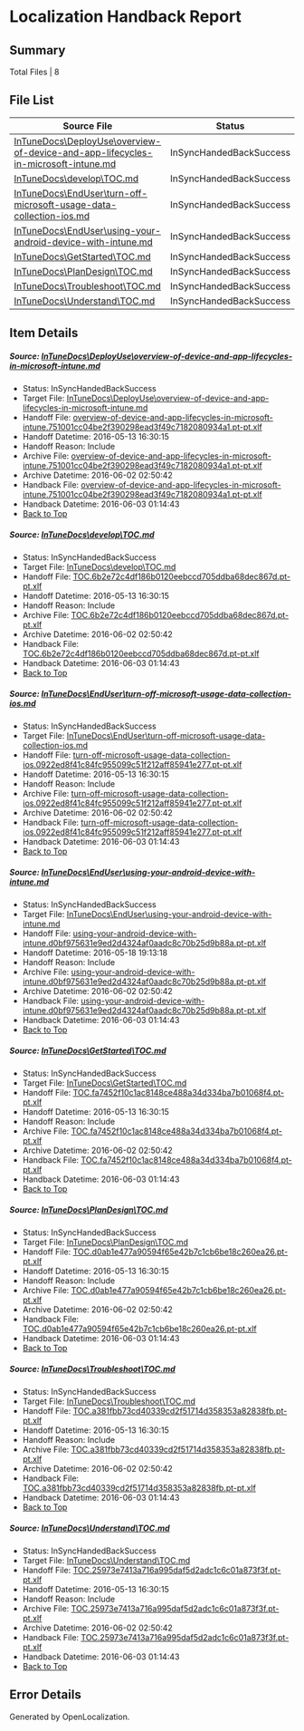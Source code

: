 # <a name='report-top'></a> Localization Handback Report

## Summary
 Total Files | 8

## File List
 Source File | Status | Details 
 ----------- | ------ | ------- 
 [InTuneDocs\DeployUse\overview-of-device-and-app-lifecycles-in-microsoft-intune.md](https://github.com/Microsoft/IntuneDocs-pr/blob/8d83f8ea2fa116ca6f1dbf96370c837ca6581d0b/InTuneDocs/DeployUse/overview-of-device-and-app-lifecycles-in-microsoft-intune.md) | InSyncHandedBackSuccess | [Details](#d1912736361a9fa74a8827be367227336ee800eb208)
 [InTuneDocs\develop\TOC.md](https://github.com/Microsoft/IntuneDocs-pr/blob/0898c4fe5d851d3eded8fcd0ab8838ff205296f6/InTuneDocs/develop/TOC.md) | InSyncHandedBackSuccess | [Details](#84f0773339472e9367b3cfb9a47af0aebaaee0db271)
 [InTuneDocs\EndUser\turn-off-microsoft-usage-data-collection-ios.md](https://github.com/Microsoft/IntuneDocs-pr/blob/6d435c2c9773040d6870aea274d3879c00461457/InTuneDocs/EndUser/turn-off-microsoft-usage-data-collection-ios.md) | InSyncHandedBackSuccess | [Details](#343551db25a9e945cca997cdd68b2f3780a7da60438)
 [InTuneDocs\EndUser\using-your-android-device-with-intune.md](https://github.com/Microsoft/IntuneDocs-pr/blob/2c0f356aefc8c3e14e75ba4be752a6f7ce19e760/InTuneDocs/EndUser/using-your-android-device-with-intune.md) | InSyncHandedBackSuccess | [Details](#94348e8e2062af15768ef31dbd43b94956e94476448)
 [InTuneDocs\GetStarted\TOC.md](https://github.com/Microsoft/IntuneDocs-pr/blob/27c739c9d1b8db0518f25d906587e2f32b24068e/InTuneDocs/GetStarted/TOC.md) | InSyncHandedBackSuccess | [Details](#455d9a1ee2666dcfaf7a8c7c4662f29bddb027de530)
 [InTuneDocs\PlanDesign\TOC.md](https://github.com/Microsoft/IntuneDocs-pr/blob/27c739c9d1b8db0518f25d906587e2f32b24068e/InTuneDocs/PlanDesign/TOC.md) | InSyncHandedBackSuccess | [Details](#1f12e5b9d36dc3b71a77f0f99c243e93451098291123)
 [InTuneDocs\Troubleshoot\TOC.md](https://github.com/Microsoft/IntuneDocs-pr/blob/27c739c9d1b8db0518f25d906587e2f32b24068e/InTuneDocs/Troubleshoot/TOC.md) | InSyncHandedBackSuccess | [Details](#49a08a21107a9e66d2c846074d9d41c14f237a2e1134)
 [InTuneDocs\Understand\TOC.md](https://github.com/Microsoft/IntuneDocs-pr/blob/27c739c9d1b8db0518f25d906587e2f32b24068e/InTuneDocs/Understand/TOC.md) | InSyncHandedBackSuccess | [Details](#b1fe07143474e4ad150033f94e2bb85caf87ff101234)

## Item Details
##### <a name='d1912736361a9fa74a8827be367227336ee800eb208'></a> Source: [InTuneDocs\DeployUse\overview-of-device-and-app-lifecycles-in-microsoft-intune.md](https://github.com/Microsoft/IntuneDocs-pr/blob/8d83f8ea2fa116ca6f1dbf96370c837ca6581d0b/InTuneDocs/DeployUse/overview-of-device-and-app-lifecycles-in-microsoft-intune.md)
* Status: InSyncHandedBackSuccess
* Target File: [InTuneDocs\DeployUse\overview-of-device-and-app-lifecycles-in-microsoft-intune.md](https://github.com/Microsoft/IntuneDocs-pr.pt-pt/blob/4bc0a82bdb0920a317893ed82dd13a0c4b9e9822/InTuneDocs/DeployUse/overview-of-device-and-app-lifecycles-in-microsoft-intune.md)
* Handoff File: [overview-of-device-and-app-lifecycles-in-microsoft-intune.751001cc04be2f390298ead3f49c7182080934a1.pt-pt.xlf](https://github.com/Microsoft/EM.handoff/blob/59f65695a4e6a5b3a4abb96ec6ebf735321eccb4/ol-handoff/Microsoft/IntuneDocs-pr.pt-pt/master/overview-of-device-and-app-lifecycles-in-microsoft-intune.751001cc04be2f390298ead3f49c7182080934a1.pt-pt.xlf)
* Handoff Datetime: 2016-05-13 16:30:15
* Handoff Reason: Include
* Archive File: [overview-of-device-and-app-lifecycles-in-microsoft-intune.751001cc04be2f390298ead3f49c7182080934a1.pt-pt.xlf](https://github.com/Microsoft/EM.handoff/blob/9706589f02a74caf1c4856c6c2a1ba7cd8d26161/ol-handoff/Microsoft/IntuneDocs-pr.pt-pt/master/archive/overview-of-device-and-app-lifecycles-in-microsoft-intune.751001cc04be2f390298ead3f49c7182080934a1.pt-pt.xlf)
* Archive Datetime: 2016-06-02 02:50:42
* Handback File: [overview-of-device-and-app-lifecycles-in-microsoft-intune.751001cc04be2f390298ead3f49c7182080934a1.pt-pt.xlf](https://github.com/Microsoft/EM.handback/blob/b0cee0407829d42f7bf895ec20de7dca39fd2f75/ol-handback/Microsoft/IntuneDocs-pr.pt-pt/master/overview-of-device-and-app-lifecycles-in-microsoft-intune.751001cc04be2f390298ead3f49c7182080934a1.pt-pt.xlf)
* Handback Datetime: 2016-06-03 01:14:43
* [Back to Top](#report-top)

##### <a name='84f0773339472e9367b3cfb9a47af0aebaaee0db271'></a> Source: [InTuneDocs\develop\TOC.md](https://github.com/Microsoft/IntuneDocs-pr/blob/0898c4fe5d851d3eded8fcd0ab8838ff205296f6/InTuneDocs/develop/TOC.md)
* Status: InSyncHandedBackSuccess
* Target File: [InTuneDocs\develop\TOC.md](https://github.com/Microsoft/IntuneDocs-pr.pt-pt/blob/4bc0a82bdb0920a317893ed82dd13a0c4b9e9822/InTuneDocs/develop/TOC.md)
* Handoff File: [TOC.6b2e72c4df186b0120eebccd705ddba68dec867d.pt-pt.xlf](https://github.com/Microsoft/EM.handoff/blob/59f65695a4e6a5b3a4abb96ec6ebf735321eccb4/ol-handoff/Microsoft/IntuneDocs-pr.pt-pt/master/TOC.6b2e72c4df186b0120eebccd705ddba68dec867d.pt-pt.xlf)
* Handoff Datetime: 2016-05-13 16:30:15
* Handoff Reason: Include
* Archive File: [TOC.6b2e72c4df186b0120eebccd705ddba68dec867d.pt-pt.xlf](https://github.com/Microsoft/EM.handoff/blob/9706589f02a74caf1c4856c6c2a1ba7cd8d26161/ol-handoff/Microsoft/IntuneDocs-pr.pt-pt/master/archive/TOC.6b2e72c4df186b0120eebccd705ddba68dec867d.pt-pt.xlf)
* Archive Datetime: 2016-06-02 02:50:42
* Handback File: [TOC.6b2e72c4df186b0120eebccd705ddba68dec867d.pt-pt.xlf](https://github.com/Microsoft/EM.handback/blob/b0cee0407829d42f7bf895ec20de7dca39fd2f75/ol-handback/Microsoft/IntuneDocs-pr.pt-pt/master/TOC.6b2e72c4df186b0120eebccd705ddba68dec867d.pt-pt.xlf)
* Handback Datetime: 2016-06-03 01:14:43
* [Back to Top](#report-top)

##### <a name='343551db25a9e945cca997cdd68b2f3780a7da60438'></a> Source: [InTuneDocs\EndUser\turn-off-microsoft-usage-data-collection-ios.md](https://github.com/Microsoft/IntuneDocs-pr/blob/6d435c2c9773040d6870aea274d3879c00461457/InTuneDocs/EndUser/turn-off-microsoft-usage-data-collection-ios.md)
* Status: InSyncHandedBackSuccess
* Target File: [InTuneDocs\EndUser\turn-off-microsoft-usage-data-collection-ios.md](https://github.com/Microsoft/IntuneDocs-pr.pt-pt/blob/4bc0a82bdb0920a317893ed82dd13a0c4b9e9822/InTuneDocs/EndUser/turn-off-microsoft-usage-data-collection-ios.md)
* Handoff File: [turn-off-microsoft-usage-data-collection-ios.0922ed8f41c84fc955099c51f212aff85941e277.pt-pt.xlf](https://github.com/Microsoft/EM.handoff/blob/59f65695a4e6a5b3a4abb96ec6ebf735321eccb4/ol-handoff/Microsoft/IntuneDocs-pr.pt-pt/master/turn-off-microsoft-usage-data-collection-ios.0922ed8f41c84fc955099c51f212aff85941e277.pt-pt.xlf)
* Handoff Datetime: 2016-05-13 16:30:15
* Handoff Reason: Include
* Archive File: [turn-off-microsoft-usage-data-collection-ios.0922ed8f41c84fc955099c51f212aff85941e277.pt-pt.xlf](https://github.com/Microsoft/EM.handoff/blob/9706589f02a74caf1c4856c6c2a1ba7cd8d26161/ol-handoff/Microsoft/IntuneDocs-pr.pt-pt/master/archive/turn-off-microsoft-usage-data-collection-ios.0922ed8f41c84fc955099c51f212aff85941e277.pt-pt.xlf)
* Archive Datetime: 2016-06-02 02:50:42
* Handback File: [turn-off-microsoft-usage-data-collection-ios.0922ed8f41c84fc955099c51f212aff85941e277.pt-pt.xlf](https://github.com/Microsoft/EM.handback/blob/b0cee0407829d42f7bf895ec20de7dca39fd2f75/ol-handback/Microsoft/IntuneDocs-pr.pt-pt/master/turn-off-microsoft-usage-data-collection-ios.0922ed8f41c84fc955099c51f212aff85941e277.pt-pt.xlf)
* Handback Datetime: 2016-06-03 01:14:43
* [Back to Top](#report-top)

##### <a name='94348e8e2062af15768ef31dbd43b94956e94476448'></a> Source: [InTuneDocs\EndUser\using-your-android-device-with-intune.md](https://github.com/Microsoft/IntuneDocs-pr/blob/2c0f356aefc8c3e14e75ba4be752a6f7ce19e760/InTuneDocs/EndUser/using-your-android-device-with-intune.md)
* Status: InSyncHandedBackSuccess
* Target File: [InTuneDocs\EndUser\using-your-android-device-with-intune.md](https://github.com/Microsoft/IntuneDocs-pr.pt-pt/blob/4bc0a82bdb0920a317893ed82dd13a0c4b9e9822/InTuneDocs/EndUser/using-your-android-device-with-intune.md)
* Handoff File: [using-your-android-device-with-intune.d0bf975631e9ed2d4324af0aadc8c70b25d9b88a.pt-pt.xlf](https://github.com/Microsoft/EM.handoff/blob/f522b225601b46d4a562d62cdb97f9c1116985d8/ol-handoff/Microsoft/IntuneDocs-pr.pt-pt/master/using-your-android-device-with-intune.d0bf975631e9ed2d4324af0aadc8c70b25d9b88a.pt-pt.xlf)
* Handoff Datetime: 2016-05-18 19:13:18
* Handoff Reason: Include
* Archive File: [using-your-android-device-with-intune.d0bf975631e9ed2d4324af0aadc8c70b25d9b88a.pt-pt.xlf](https://github.com/Microsoft/EM.handoff/blob/9706589f02a74caf1c4856c6c2a1ba7cd8d26161/ol-handoff/Microsoft/IntuneDocs-pr.pt-pt/master/archive/using-your-android-device-with-intune.d0bf975631e9ed2d4324af0aadc8c70b25d9b88a.pt-pt.xlf)
* Archive Datetime: 2016-06-02 02:50:42
* Handback File: [using-your-android-device-with-intune.d0bf975631e9ed2d4324af0aadc8c70b25d9b88a.pt-pt.xlf](https://github.com/Microsoft/EM.handback/blob/b0cee0407829d42f7bf895ec20de7dca39fd2f75/ol-handback/Microsoft/IntuneDocs-pr.pt-pt/master/using-your-android-device-with-intune.d0bf975631e9ed2d4324af0aadc8c70b25d9b88a.pt-pt.xlf)
* Handback Datetime: 2016-06-03 01:14:43
* [Back to Top](#report-top)

##### <a name='455d9a1ee2666dcfaf7a8c7c4662f29bddb027de530'></a> Source: [InTuneDocs\GetStarted\TOC.md](https://github.com/Microsoft/IntuneDocs-pr/blob/27c739c9d1b8db0518f25d906587e2f32b24068e/InTuneDocs/GetStarted/TOC.md)
* Status: InSyncHandedBackSuccess
* Target File: [InTuneDocs\GetStarted\TOC.md](https://github.com/Microsoft/IntuneDocs-pr.pt-pt/blob/4bc0a82bdb0920a317893ed82dd13a0c4b9e9822/InTuneDocs/GetStarted/TOC.md)
* Handoff File: [TOC.fa7452f10c1ac8148ce488a34d334ba7b01068f4.pt-pt.xlf](https://github.com/Microsoft/EM.handoff/blob/59f65695a4e6a5b3a4abb96ec6ebf735321eccb4/ol-handoff/Microsoft/IntuneDocs-pr.pt-pt/master/TOC.fa7452f10c1ac8148ce488a34d334ba7b01068f4.pt-pt.xlf)
* Handoff Datetime: 2016-05-13 16:30:15
* Handoff Reason: Include
* Archive File: [TOC.fa7452f10c1ac8148ce488a34d334ba7b01068f4.pt-pt.xlf](https://github.com/Microsoft/EM.handoff/blob/9706589f02a74caf1c4856c6c2a1ba7cd8d26161/ol-handoff/Microsoft/IntuneDocs-pr.pt-pt/master/archive/TOC.fa7452f10c1ac8148ce488a34d334ba7b01068f4.pt-pt.xlf)
* Archive Datetime: 2016-06-02 02:50:42
* Handback File: [TOC.fa7452f10c1ac8148ce488a34d334ba7b01068f4.pt-pt.xlf](https://github.com/Microsoft/EM.handback/blob/b0cee0407829d42f7bf895ec20de7dca39fd2f75/ol-handback/Microsoft/IntuneDocs-pr.pt-pt/master/TOC.fa7452f10c1ac8148ce488a34d334ba7b01068f4.pt-pt.xlf)
* Handback Datetime: 2016-06-03 01:14:43
* [Back to Top](#report-top)

##### <a name='1f12e5b9d36dc3b71a77f0f99c243e93451098291123'></a> Source: [InTuneDocs\PlanDesign\TOC.md](https://github.com/Microsoft/IntuneDocs-pr/blob/27c739c9d1b8db0518f25d906587e2f32b24068e/InTuneDocs/PlanDesign/TOC.md)
* Status: InSyncHandedBackSuccess
* Target File: [InTuneDocs\PlanDesign\TOC.md](https://github.com/Microsoft/IntuneDocs-pr.pt-pt/blob/4bc0a82bdb0920a317893ed82dd13a0c4b9e9822/InTuneDocs/PlanDesign/TOC.md)
* Handoff File: [TOC.d0ab1e477a90594f65e42b7c1cb6be18c260ea26.pt-pt.xlf](https://github.com/Microsoft/EM.handoff/blob/59f65695a4e6a5b3a4abb96ec6ebf735321eccb4/ol-handoff/Microsoft/IntuneDocs-pr.pt-pt/master/TOC.d0ab1e477a90594f65e42b7c1cb6be18c260ea26.pt-pt.xlf)
* Handoff Datetime: 2016-05-13 16:30:15
* Handoff Reason: Include
* Archive File: [TOC.d0ab1e477a90594f65e42b7c1cb6be18c260ea26.pt-pt.xlf](https://github.com/Microsoft/EM.handoff/blob/9706589f02a74caf1c4856c6c2a1ba7cd8d26161/ol-handoff/Microsoft/IntuneDocs-pr.pt-pt/master/archive/TOC.d0ab1e477a90594f65e42b7c1cb6be18c260ea26.pt-pt.xlf)
* Archive Datetime: 2016-06-02 02:50:42
* Handback File: [TOC.d0ab1e477a90594f65e42b7c1cb6be18c260ea26.pt-pt.xlf](https://github.com/Microsoft/EM.handback/blob/b0cee0407829d42f7bf895ec20de7dca39fd2f75/ol-handback/Microsoft/IntuneDocs-pr.pt-pt/master/TOC.d0ab1e477a90594f65e42b7c1cb6be18c260ea26.pt-pt.xlf)
* Handback Datetime: 2016-06-03 01:14:43
* [Back to Top](#report-top)

##### <a name='49a08a21107a9e66d2c846074d9d41c14f237a2e1134'></a> Source: [InTuneDocs\Troubleshoot\TOC.md](https://github.com/Microsoft/IntuneDocs-pr/blob/27c739c9d1b8db0518f25d906587e2f32b24068e/InTuneDocs/Troubleshoot/TOC.md)
* Status: InSyncHandedBackSuccess
* Target File: [InTuneDocs\Troubleshoot\TOC.md](https://github.com/Microsoft/IntuneDocs-pr.pt-pt/blob/4bc0a82bdb0920a317893ed82dd13a0c4b9e9822/InTuneDocs/Troubleshoot/TOC.md)
* Handoff File: [TOC.a381fbb73cd40339cd2f51714d358353a82838fb.pt-pt.xlf](https://github.com/Microsoft/EM.handoff/blob/59f65695a4e6a5b3a4abb96ec6ebf735321eccb4/ol-handoff/Microsoft/IntuneDocs-pr.pt-pt/master/TOC.a381fbb73cd40339cd2f51714d358353a82838fb.pt-pt.xlf)
* Handoff Datetime: 2016-05-13 16:30:15
* Handoff Reason: Include
* Archive File: [TOC.a381fbb73cd40339cd2f51714d358353a82838fb.pt-pt.xlf](https://github.com/Microsoft/EM.handoff/blob/9706589f02a74caf1c4856c6c2a1ba7cd8d26161/ol-handoff/Microsoft/IntuneDocs-pr.pt-pt/master/archive/TOC.a381fbb73cd40339cd2f51714d358353a82838fb.pt-pt.xlf)
* Archive Datetime: 2016-06-02 02:50:42
* Handback File: [TOC.a381fbb73cd40339cd2f51714d358353a82838fb.pt-pt.xlf](https://github.com/Microsoft/EM.handback/blob/b0cee0407829d42f7bf895ec20de7dca39fd2f75/ol-handback/Microsoft/IntuneDocs-pr.pt-pt/master/TOC.a381fbb73cd40339cd2f51714d358353a82838fb.pt-pt.xlf)
* Handback Datetime: 2016-06-03 01:14:43
* [Back to Top](#report-top)

##### <a name='b1fe07143474e4ad150033f94e2bb85caf87ff101234'></a> Source: [InTuneDocs\Understand\TOC.md](https://github.com/Microsoft/IntuneDocs-pr/blob/27c739c9d1b8db0518f25d906587e2f32b24068e/InTuneDocs/Understand/TOC.md)
* Status: InSyncHandedBackSuccess
* Target File: [InTuneDocs\Understand\TOC.md](https://github.com/Microsoft/IntuneDocs-pr.pt-pt/blob/4bc0a82bdb0920a317893ed82dd13a0c4b9e9822/InTuneDocs/Understand/TOC.md)
* Handoff File: [TOC.25973e7413a716a995daf5d2adc1c6c01a873f3f.pt-pt.xlf](https://github.com/Microsoft/EM.handoff/blob/59f65695a4e6a5b3a4abb96ec6ebf735321eccb4/ol-handoff/Microsoft/IntuneDocs-pr.pt-pt/master/TOC.25973e7413a716a995daf5d2adc1c6c01a873f3f.pt-pt.xlf)
* Handoff Datetime: 2016-05-13 16:30:15
* Handoff Reason: Include
* Archive File: [TOC.25973e7413a716a995daf5d2adc1c6c01a873f3f.pt-pt.xlf](https://github.com/Microsoft/EM.handoff/blob/9706589f02a74caf1c4856c6c2a1ba7cd8d26161/ol-handoff/Microsoft/IntuneDocs-pr.pt-pt/master/archive/TOC.25973e7413a716a995daf5d2adc1c6c01a873f3f.pt-pt.xlf)
* Archive Datetime: 2016-06-02 02:50:42
* Handback File: [TOC.25973e7413a716a995daf5d2adc1c6c01a873f3f.pt-pt.xlf](https://github.com/Microsoft/EM.handback/blob/b0cee0407829d42f7bf895ec20de7dca39fd2f75/ol-handback/Microsoft/IntuneDocs-pr.pt-pt/master/TOC.25973e7413a716a995daf5d2adc1c6c01a873f3f.pt-pt.xlf)
* Handback Datetime: 2016-06-03 01:14:43
* [Back to Top](#report-top)


## Error Details

Generated by OpenLocalization.
